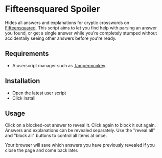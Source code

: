 # Fifteensquared Spoiler

Hides all answers and explanations for cryptic crosswords on [Fifteensquared](https://fifteensquared.net/). This script aims to let you find help with parsing an answer you found, or get a single answer while you're completely stumped without accidentally seeing other answers before you're ready.

## Requirements

-   A userscript manager such as [Tampermonkey](https://www.tampermonkey.net/)

## Installation

-   Open the [latest user script](src/fifteen-squared-spoiler.user.js?raw=1)
-   Click install

## Usage

Click on a blocked-out answer to reveal it. Click again to block it out again. Answers and explanations can be revealed separately. Use the "reveal all" and "block all" buttons to control all items at once.

Your browser will save which answers you have previously revealed if you close the page and come back later.
